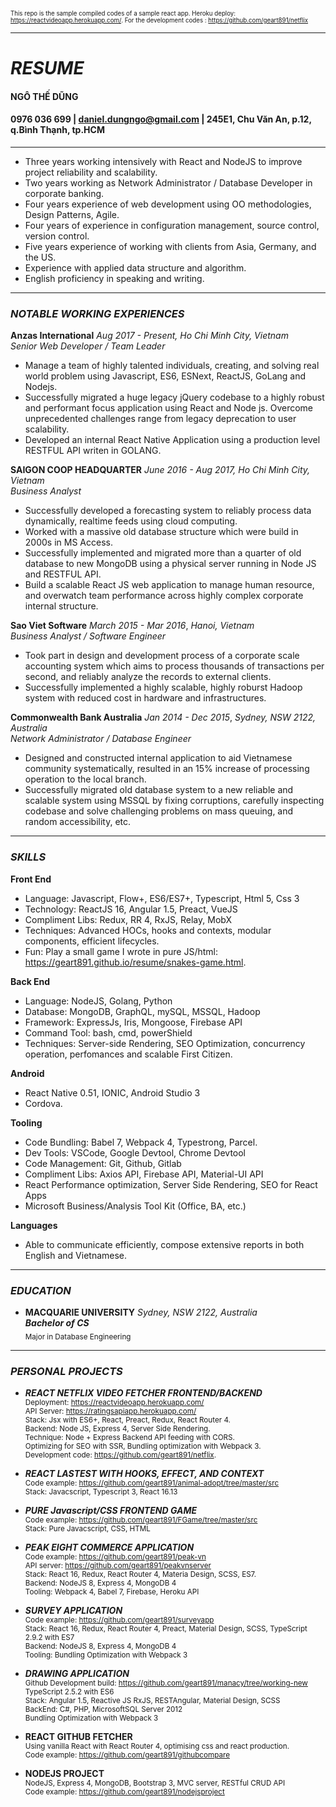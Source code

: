 <sub><sub>This repo is the sample compiled codes of a sample react app. Heroku deploy: https://reactvideoapp.herokuapp.com/. For the development codes : https://github.com/geart891/netflix
___
# ___RESUME___
#### NGÔ THẾ DŨNG
#### 0976 036 699 | daniel.dungngo@gmail.com | 245E1, Chu Văn An, p.12, q.Bình Thạnh, tp.HCM
___ 
 * Three years working intensively with React and NodeJS to improve project reliability and scalability.
 * Two years working as Network Administrator / Database Developer in corporate banking.
 * Four years experience of web development using OO methodologies, Design Patterns, Agile.
 * Four years of experience in configuration management, source control, version control.
 * Five years experience of working with clients from Asia, Germany, and the US.
 * Experience with applied data structure and algorithm.
 * English proficiency in speaking and writing.
___
### ___NOTABLE WORKING EXPERIENCES___

**Anzas International** *Aug 2017 - Present, Ho Chi Minh City, Vietnam*  
*Senior Web Developer / Team Leader*
- Manage a team of highly talented individuals, creating, and solving real world problem using Javascript, ES6, ESNext, ReactJS, GoLang and Nodejs.
- Successfully migrated a huge legacy jQuery codebase to a highly robust and performant focus application using React and Node js. Overcome unprecedented challenges range from legacy deprecation to user scalability.
- Developed an internal React Native Application using a production level RESTFUL API writen in GOLANG.  

**SAIGON COOP HEADQUARTER**  *June 2016 - Aug 2017, Ho Chi Minh City, Vietnam*  
 *Business Analyst*
- Successfully developed a forecasting system to reliably process data dynamically, realtime feeds using cloud computing.
- Worked with a massive old database structure which were build in 2000s in MS Access.
- Successfully implemented and migrated more than a quarter of old database to new MongoDB using a physical server running in Node JS and RESTFUL API.
- Build a scalable React JS web application to manage human resource, and overwatch team performance across highly complex corporate internal structure.  

**Sao Viet Software**  *March 2015 - Mar 2016*, *Hanoi, Vietnam*  
*Business Analyst / Software Engineer*
- Took part in design and development process of a corporate scale accounting system which aims to process thousands of transactions per second, and reliably analyze the records to external clients.
- Successfully implemented a highly scalable, highly roburst Hadoop system with reduced cost in hardware and infrastructures.

**Commonwealth Bank Australia**  *Jan 2014 - Dec 2015*, *Sydney, NSW 2122, Australia*  
*Network Administrator / Database Engineer*
- Designed and constructed internal application to aid Vietnamese community systematically, resulted in an 15% increase of processing operation to the local branch.
- Successfully migrated old database system to a new reliable and scalable system using MSSQL by fixing corruptions, carefully inspecting codebase and solve challenging problems on mass queuing, and random accessibility, etc.
___
### ___SKILLS___
**Front End**
- Language: Javascript, Flow+, ES6/ES7+, Typescript, Html 5, Css 3
- Technology: ReactJS 16, Angular 1.5, Preact, VueJS
- Compliment Libs: Redux, RR 4, RxJS, Relay, MobX
- Techniques: Advanced HOCs, hooks and contexts, modular components, efficient lifecycles.
- Fun: Play a small game I wrote in pure JS/html: https://geart891.github.io/resume/snakes-game.html.  

**Back End**
- Language: NodeJS, Golang, Python
- Database: MongoDB, GraphQL, mySQL, MSSQL, Hadoop
- Framework: ExpressJs, Iris, Mongoose, Firebase API
- Command Tool: bash, cmd, powerShield
- Techniques: Server-side Rendering, SEO Optimization, concurrency operation, perfomances and scalable First Citizen.  

**Android**
- React Native 0.51, IONIC, Android Studio 3
- Cordova.  

**Tooling**
- Code Bundling: Babel 7, Webpack 4, Typestrong, Parcel.
- Dev Tools: VSCode, Google Devtool, Chrome Devtool
- Code Management: Git, Github, Gitlab
- Compliment Libs: Axios API, Firebase API, Material-UI API
- React Performance optimization, Server Side Rendering, SEO for React Apps
- Microsoft Business/Analysis Tool Kit (Office, BA, etc.)  

**Languages**
- Able to communicate efficiently, compose extensive reports in both English and Vietnamese.
___
### ___EDUCATION___
*  **MACQUARIE UNIVERSITY** *Sydney, NSW 2122, Australia*  
___**Bachelor of CS**___  
<sub>Major in Database Engineering
____
### ___PERSONAL PROJECTS___
* ***REACT NETFLIX VIDEO FETCHER FRONTEND/BACKEND***  
<sub>Deployment: https://reactvideoapp.herokuapp.com/  
API Server: https://ratingsapiapp.herokuapp.com/  
Stack: Jsx with ES6+, React, Preact, Redux, React Router 4.  
Backend: Node JS, Express 4, Server Side Rendering.  
Technique: Node + Express Backend API feeding with CORS.  
Optimizing for SEO with SSR, Bundling optimization with Webpack 3.  
Development code: https://github.com/geart891/netflix.  
*  ***REACT LASTEST WITH HOOKS, EFFECT, AND CONTEXT***  
<sub>Code example: https://github.com/geart891/animal-adopt/tree/master/src  
Stack: Javacscript, Typescript 3, React 16.13
*  ***PURE Javascript/CSS FRONTEND GAME***  
<sub>Code example: https://github.com/geart891/FGame/tree/master/src  
Stack: Pure Javacscript, CSS, HTML
*  ***PEAK EIGHT COMMERCE APPLICATION***  
<sub>Code example: https://github.com/geart891/peak-vn  
API server: https://github.com/geart891/peakvnserver  
Stack: React 16, Redux, React Router 4, Materia Design, SCSS, ES7.  
Backend: NodeJS 8, Express 4, MongoDB 4  
Tooling: Webpack 4, Babel 7, Firebase, Heroku API  
*  ***SURVEY APPLICATION***  
<sub>Code example: https://github.com/geart891/surveyapp  
Stack: React 16, Redux, React Router 4, Preact, Material Design, SCSS, TypeScript 2.9.2 with ES7  
Backend: NodeJS 8, Express 4, MongoDB 4  
Tooling: Bundling Optimization with Webpack 3
*  ***DRAWING APPLICATION***  
<sub>Github Development build: https://github.com/geart891/manacy/tree/working-new  
TypeScript 2.5.2 with ES6  
Stack: Angular 1.5, Reactive JS RxJS, RESTAngular, Material Design, SCSS  
BackEnd: C#, PHP, MicrosoftSQL Server 2012  
Bundling Optimization with Webpack 3
*  **REACT GITHUB FETCHER**  
<sub>Using vanilla React with React Router 4, optimising css and react production.  
Code example: https://github.com/geart891/githubcompare

*  **NODEJS PROJECT**  
<sub>NodeJS, Express 4, MongoDB, Bootstrap 3, MVC server, RESTful CRUD API  
Code example: https://github.com/geart891/nodejsproject
